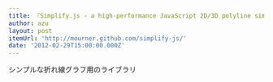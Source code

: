 ```yaml
---
title: 『Simplify.js - a high-performance JavaScript 2D/3D polyline simplification library』
author: azu
layout: post
itemUrl: 'http://mourner.github.com/simplify-js/'
date: '2012-02-29T15:00:00.000Z'
---
```

シンプルな折れ線グラフ用のライブラリ
